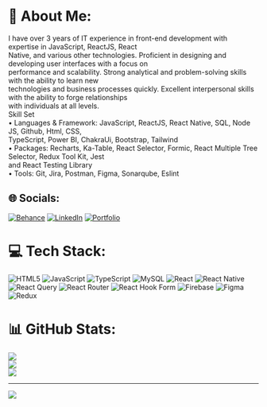 # 💫 About Me:
 I have over 3 years of IT experience in front-end development with expertise in JavaScript, ReactJS, React<br>Native, and various other technologies. Proficient in designing and developing user interfaces with a focus on<br>performance and scalability. Strong analytical and problem-solving skills with the ability to learn new<br>technologies and business processes quickly. Excellent interpersonal skills with the ability to forge relationships<br>with individuals at all levels.<br>Skill Set<br>• Languages & Framework: JavaScript, ReactJS, React Native, SQL, Node JS, Github, Html, CSS,<br>TypeScript, Power BI, ChakraUi, Bootstrap, Tailwind<br>• Packages: Recharts, Ka-Table, React Selector, Formic, React Multiple Tree Selector, Redux Tool Kit, Jest<br>and React Testing Library<br>• Tools: Git, Jira, Postman, Figma, Sonarqube, Eslint<br>


## 🌐 Socials:
[![Behance](https://img.shields.io/badge/Behance-1769ff?logo=behance&logoColor=white)](https://behance.net/https://www.behance.net/shekharsuman7) [![LinkedIn](https://img.shields.io/badge/LinkedIn-%230077B5.svg?logo=linkedin&logoColor=white)](https://linkedin.com/in/https://www.linkedin.com/in/shekhar-suman-11b708127/) 
[![Portfolio](https://img.shields.io/badge/Portfolio-4CAF50?logo=google-chrome&logoColor=white)](https://shekhar-portfolio.surge.sh/)

# 💻 Tech Stack:
![HTML5](https://img.shields.io/badge/html5-%23E34F26.svg?style=for-the-badge&logo=html5&logoColor=white) ![JavaScript](https://img.shields.io/badge/javascript-%23323330.svg?style=for-the-badge&logo=javascript&logoColor=%23F7DF1E) ![TypeScript](https://img.shields.io/badge/typescript-%23007ACC.svg?style=for-the-badge&logo=typescript&logoColor=white) ![MySQL](https://img.shields.io/badge/mysql-4479A1.svg?style=for-the-badge&logo=mysql&logoColor=white) ![React](https://img.shields.io/badge/react-%2320232a.svg?style=for-the-badge&logo=react&logoColor=%2361DAFB) ![React Native](https://img.shields.io/badge/react_native-%2320232a.svg?style=for-the-badge&logo=react&logoColor=%2361DAFB) ![React Query](https://img.shields.io/badge/-React%20Query-FF4154?style=for-the-badge&logo=react%20query&logoColor=white) ![React Router](https://img.shields.io/badge/React_Router-CA4245?style=for-the-badge&logo=react-router&logoColor=white) ![React Hook Form](https://img.shields.io/badge/React%20Hook%20Form-%23EC5990.svg?style=for-the-badge&logo=reacthookform&logoColor=white) ![Firebase](https://img.shields.io/badge/firebase-%23039BE5.svg?style=for-the-badge&logo=firebase) ![Figma](https://img.shields.io/badge/figma-%23F24E1E.svg?style=for-the-badge&logo=figma&logoColor=white) ![Redux](https://img.shields.io/badge/redux-%23593d88.svg?style=for-the-badge&logo=redux&logoColor=white)
# 📊 GitHub Stats:
![](https://github-readme-stats.vercel.app/api?username=shekhar-2410&theme=dark&hide_border=false&include_all_commits=false&count_private=false)<br/>
![](https://github-readme-streak-stats.herokuapp.com/?user=shekhar-2410&theme=dark&hide_border=false)<br/>
![](https://github-readme-stats.vercel.app/api/top-langs/?username=shekhar-2410&theme=dark&hide_border=false&include_all_commits=false&count_private=false&layout=compact)

---
[![](https://visitcount.itsvg.in/api?id=shekhar-2410&icon=0&color=0)](https://visitcount.itsvg.in)

<!-- Proudly created with GPRM ( https://gprm.itsvg.in ) -->
